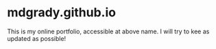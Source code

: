 # mdgrady.github.io

This is my online portfolio, accessible at above name.
I will try to kee as updated as possible!
